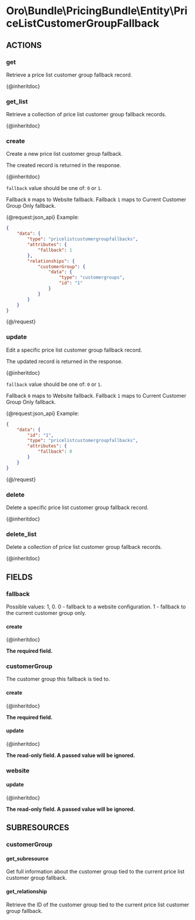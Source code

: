 # Oro\Bundle\PricingBundle\Entity\PriceListCustomerGroupFallback

## ACTIONS

### get

Retrieve a price list customer group fallback record.

{@inheritdoc}

### get_list

Retrieve a collection of price list customer group fallback records.

{@inheritdoc}

### create

Create a new price list customer group fallback.

The created record is returned in the response.

{@inheritdoc}

`fallback` value should be one of: `0` or `1`.

Fallback `0` maps to Website fallback. Fallback `1`  maps to Current Customer Group Only fallback.

{@request:json_api}
Example:

```JSON
{
    "data": {
        "type": "pricelistcustomergroupfallbacks",
        "attributes": {
            "fallback": 1
        },
        "relationships": {
            "customerGroup": {
                "data": {
                    "type": "customergroups",
                    "id": "1"
                }
            }
        }
    }
}
```
{@/request}

### update

Edit a specific price list customer group fallback record.

The updated record is returned in the response.

{@inheritdoc}

`fallback` value should be one of: `0` or `1`.

Fallback `0` maps to Website fallback. Fallback `1`  maps to Current Customer Group Only fallback.

{@request:json_api}
Example:

```JSON
{
    "data": {
        "id": "1",
        "type": "pricelistcustomergroupfallbacks",
        "attributes": {
            "fallback": 0
        }
    }
}
```
{@/request}

### delete

Delete a specific price list customer group fallback record.

{@inheritdoc}

### delete_list

Delete a collection of price list customer group fallback records.

{@inheritdoc}

## FIELDS

### fallback

Possible values: 1, 0. 0 - fallback to a website configuration. 1 - fallback to the current customer group only.

#### create

{@inheritdoc}

**The required field.**

### customerGroup

The customer group this fallback is tied to.

#### create

{@inheritdoc}

**The required field.**

#### update

{@inheritdoc}

**The read-only field. A passed value will be ignored.**

### website

#### update

{@inheritdoc}

**The read-only field. A passed value will be ignored.**

## SUBRESOURCES

### customerGroup

#### get_subresource

Get full information about the customer group tied to the current price list customer group fallback.

#### get_relationship

Retrieve the ID of the customer group tied to the current price list customer group fallback.
